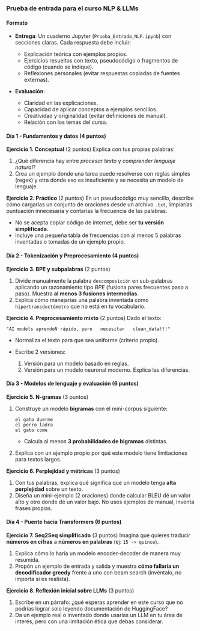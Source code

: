 ### **Prueba de entrada para el curso NLP & LLMs**

#### Formato

* **Entrega**:
  Un cuaderno Jupyter (`Prueba_Entrada_NLP.ipynb`) con secciones claras. Cada respuesta debe incluir:

  * Explicación teórica con ejemplos propios.
  * Ejercicios resueltos con texto, pseudocódigo o fragmentos de código (cuando se indique).
  * Reflexiones personales (evitar respuestas copiadas de fuentes externas).

* **Evaluación**:

   * Claridad en las explicaciones.
   * Capacidad de aplicar conceptos a ejemplos sencillos.
   * Creatividad y originalidad (evitar definiciones de manual).
   * Relación con los temas del curso.

#### Día 1 - Fundamentos y datos (4 puntos)

**Ejercicio 1. Conceptual** (2 puntos)
Explica con tus propias palabras:

1. ¿Qué diferencia hay entre *procesar texto* y *comprender lenguaje natural*?
2. Crea un ejemplo donde una tarea puede resolverse con reglas simples (regex) y otra donde eso es insuficiente y se necesita un modelo de lenguaje.

**Ejercicio 2. Práctico** (2 puntos)
En un pseudocódigo muy sencillo, describe cómo cargarías un conjunto de oraciones desde un archivo `.txt`, limpiarías puntuación innecesaria y contarías la frecuencia de las palabras.

* No se acepta copiar código de internet, debe ser **tu versión simplificada**.
* Incluye una pequeña tabla de frecuencias con al menos 5 palabras inventadas o tomadas de un ejemplo propio.


#### Día 2 - Tokenización y Preprocesamiento (4 puntos)

**Ejercicio 3. BPE y subpalabras** (2 puntos)

1. Divide manualmente la palabra `descomposición` en sub-palabras aplicando un razonamiento tipo *BPE* (fusiona pares frecuentes paso a paso). Muestra **al menos 3 fusiones intermedias**.
2. Explica cómo manejarías una palabra inventada como `hipertransductómetro` que no está en tu vocabulario.

**Ejercicio 4. Preprocesamiento mixto** (2 puntos)
Dado el texto:

```
"AI models aprendeN rápido, pero   necesitan   clean_data!!!"
```

* Normaliza el texto para que sea uniforme (criterio propio).
* Escribe 2 versiones:

  1. Versión para un modelo basado en reglas.
  2. Versión para un modelo neuronal moderno. Explica las diferencias.

#### Día 3 - Modelos de lenguaje y evaluación (6 puntos)

**Ejercicio 5. N-gramas** (3 puntos)

1. Construye un modelo **bigramas** con el mini-corpus siguiente:

   ```
   el gato duerme
   el perro ladra
   el gato come
   ```

   * Calcula al menos **3 probabilidades de bigramas** distintas.
2. Explica con un ejemplo propio por qué este modelo tiene limitaciones para textos largos.

**Ejercicio 6. Perplejidad y métricas** (3 puntos)

1. Con tus palabras, explica qué significa que un modelo tenga **alta perplejidad** sobre un texto.
2. Diseña un mini-ejemplo (2 oraciones) donde calcular BLEU dé un valor alto y otro donde dé un valor bajo. No uses ejemplos de manual, inventa frases propias.

#### Día 4 - Puente hacia Transformers (6 puntos)

**Ejercicio 7. Seq2Seq simplificado** (3 puntos)
Imagina que quieres traducir **números en cifras** a **números en palabras** (ej: `15 -> quince`).

1. Explica cómo lo haría un modelo encoder-decoder de manera muy resumida.
2. Propón un ejemplo de entrada y salida y muestra **cómo fallaría un decodificador greedy** frente a uno con beam search (invéntalo, no importa si es realista).

**Ejercicio 8. Reflexión inicial sobre LLMs** (3 puntos)

1. Escribe en un párrafo: ¿qué esperas aprender en este curso que no podrías lograr solo leyendo documentación de HuggingFace?
2. Da un ejemplo real o inventado donde usarías un LLM en tu área de interés, pero con una limitación ética que debas considerar.
